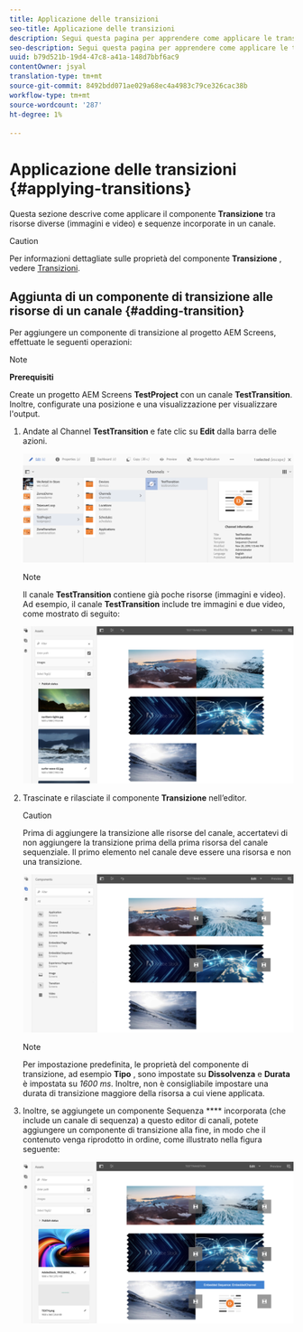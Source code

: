 ```yaml
---
title: Applicazione delle transizioni
seo-title: Applicazione delle transizioni
description: Segui questa pagina per apprendere come applicare le transizioni ai tuoi progetti Screens.
seo-description: Segui questa pagina per apprendere come applicare le transizioni ai tuoi progetti Screens.
uuid: b79d521b-19d4-47c8-a41a-148d7bbf6ac9
contentOwner: jsyal
translation-type: tm+mt
source-git-commit: 8492bdd071ae029a68ec4a4983c79ce326cac38b
workflow-type: tm+mt
source-wordcount: '287'
ht-degree: 1%

---
```



# Applicazione delle transizioni {#applying-transitions}

Questa sezione descrive come applicare il componente **Transizione** tra risorse diverse (immagini e video) e sequenze incorporate in un canale.


>[!CAUTION]
>
>Per informazioni dettagliate sulle proprietà del componente **Transizione** , vedere [Transizioni](adding-components-to-a-channel.md#transition).

## Aggiunta di un componente di transizione alle risorse di un canale {#adding-transition}

Per aggiungere un componente di transizione al progetto AEM Screens, effettuate le seguenti operazioni:

>[!NOTE]
>
>**Prerequisiti**
>
> Create un progetto AEM Screens **TestProject** con un canale **TestTransition**. Inoltre, configurate una posizione e una visualizzazione per visualizzare l&#39;output.

1. Andate al Channel **TestTransition** e fate clic su **Edit** dalla barra delle azioni.

   ![image1](assets/transitions1.png)

   >[!NOTE]
   >
   >Il canale **TestTransition** contiene già poche risorse (immagini e video). Ad esempio, il canale **TestTransition** include tre immagini e due video, come mostrato di seguito:

   ![image2](assets/transitions2.png)


1. Trascinate e rilasciate il componente **Transizione** nell’editor.
   >[!CAUTION]
   >
   >Prima di aggiungere la transizione alle risorse del canale, accertatevi di non aggiungere la transizione prima della prima risorsa del canale sequenziale. Il primo elemento nel canale deve essere una risorsa e non una transizione.

   ![image3](assets/transitions3.png)

   >[!NOTE]
   >
   >Per impostazione predefinita, le proprietà del componente di transizione, ad esempio **Tipo** , sono impostate su **Dissolvenza** e **Durata** è impostata su *1600 ms*.  Inoltre, non è consigliabile impostare una durata di transizione maggiore della risorsa a cui viene applicata.

1. Inoltre, se aggiungete un componente Sequenza **** incorporata (che include un canale di sequenza) a questo editor di canali, potete aggiungere un componente di transizione alla fine, in modo che il contenuto venga riprodotto in ordine, come illustrato nella figura seguente:

   ![image3](assets/transitions5.png)

